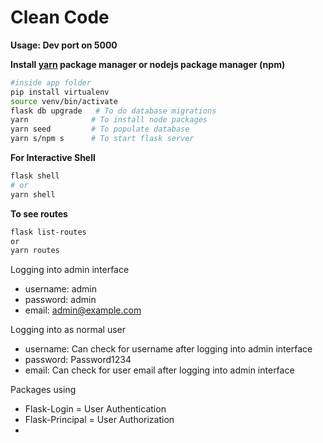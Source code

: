 # Clean Code

**Usage: Dev port on 5000**

**Install [yarn](https://yarnpkg.com/lang/en/docs/install/#debian-stable) package manager or nodejs package manager (npm)**

```bash
#inside app folder
pip install virtualenv
source venv/bin/activate
flask db upgrade   # To do database migrations
yarn              # To install node packages
yarn seed         # To populate database
yarn s/npm s      # To start flask server
```

**For Interactive Shell**
```bash
flask shell
# or
yarn shell
```

**To see routes**
```bash
flask list-routes
or
yarn routes
```

Logging into admin interface

* username: admin
* password: admin
* email: admin@example.com

Logging into as normal user

* username: Can check for username after logging into admin interface
* password: Password1234
* email: Can check for user email after logging into admin interface

Packages using

* Flask-Login = User Authentication
* Flask-Principal = User Authorization
* 
